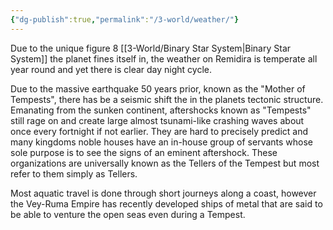 ```yaml
---
{"dg-publish":true,"permalink":"/3-world/weather/"}
---
```


Due to the unique figure 8 [[3-World/Binary Star System\|Binary Star System]] the planet fines itself in, the weather on Remidira is temperate all year round and yet there is  clear day night cycle.

Due to the massive earthquake 50 years prior, known as the "Mother of Tempests", there has be a seismic shift the in the planets tectonic structure. Emanating from the sunken continent, aftershocks known as "Tempests" still rage on and create large almost tsunami-like crashing waves about once every fortnight if not earlier. They are hard to precisely predict and many kingdoms noble houses have an in-house group of servants whose sole purpose is to see the signs of an eminent aftershock. These organizations are universally known as the Tellers of the Tempest but most refer to them simply as Tellers.

Most aquatic travel is done through short journeys along a coast, however the Vey-Ruma Empire has recently developed ships of metal that are said to be able to venture the open seas even during a Tempest.